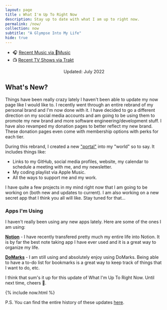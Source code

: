 ```yaml
--- 
layout: page
title : What I'm Up To Right Now
description: Stay up to date with what I am up to right now.
permalink: /now/
collection: now
subtitle: "A Glympse Into My Life" 
hide: true
---
```


- 🎧 [Recent Music via Music](https://itunes.apple.com/profile/kylereddoch)
- 📺 [Recent TV Shows via Trakt](https://trakt.tv/users/kylereddoch)
<!-- - 📖 [Recent Books via GoodReads](https://www.goodreads.com/kylereddoch)-->

<div style="width: 100%; text-align: center;">Updated: July 2022</div>

## What's New?

Things have been really crazy lately I haven't been able to update my now page like I would like to. I recently went through an entire rebrand of my personal brand and I'm now done with it. I have decided to go a different direction on my social media accounts and am going to be using them to promote my new brand and more software engineering/development stuff. I have also revamped my donation pages to better reflect my new brand. These donation pages even come with membership options with perks for each tier.

During this rebrand, I created a new ["portal"](https://direct.me/kylereddoch) into my "world" so to say. It includes things like:

- Links to my GitHub, social media profiles, website, my calendar to schedule a meeting with me, and my newsletter.
- My coding playlist via Apple Music.
- All the ways to support me and my work.

I have quite a few projects in my mind right now that I am going to be working on (both new and updates to current). I am also working on a new secret app that I think you all will like. Stay tuned for that...

### Apps I'm Using

I haven't really been using any new apps lately. Here are some of the ones I am using:

**[Notion](https://notion.so)** - I have recently transfered pretty much my entire life into Notion. It is by far the best note taking app I have ever used and it is a great way to organize my life.

**[DoMarks](https://domarks.app)** - I am still using and absolutely enjoy using DoMarks. Being able to have a to-do list for bookmarks is a great way to keep track of things that I want to do, etc.

I think that sum's it up for this update of What I'm Up To Right Now. Until next time, cheers 🍻.

{% include now.html %}

P.S. You can find the entire history of these updates [here](https://www.kylereddoch.me/tags/#now).
